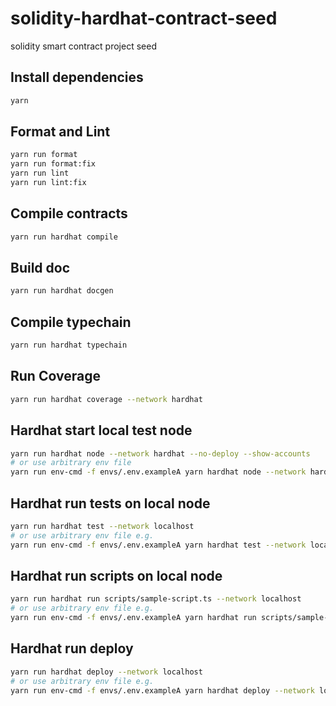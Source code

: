 # solidity-hardhat-contract-seed
solidity smart contract project seed

## Install dependencies
```bash
yarn
```

## Format and Lint
```bash
yarn run format
yarn run format:fix
yarn run lint 
yarn run lint:fix
```

## Compile contracts
```bash
yarn run hardhat compile
```

## Build doc 
```bash
yarn run hardhat docgen 
```

## Compile typechain 
```bash
yarn run hardhat typechain 
```

## Run Coverage
```bash
yarn run hardhat coverage --network hardhat
```

## Hardhat start local test node
```bash
yarn run hardhat node --network hardhat --no-deploy --show-accounts
# or use arbitrary env file
yarn run env-cmd -f envs/.env.exampleA yarn hardhat node --network hardhat --no-deploy --show-accounts
```

## Hardhat run tests on local node
```bash
yarn run hardhat test --network localhost
# or use arbitrary env file e.g.
yarn run env-cmd -f envs/.env.exampleA yarn hardhat test --network localhost
```

## Hardhat run scripts on local node
```bash
yarn run hardhat run scripts/sample-script.ts --network localhost
# or use arbitrary env file e.g.
yarn run env-cmd -f envs/.env.exampleA yarn hardhat run scripts/sample-script.ts --network localhost
```

## Hardhat run deploy
```bash
yarn run hardhat deploy --network localhost
# or use arbitrary env file e.g.
yarn run env-cmd -f envs/.env.exampleA yarn hardhat deploy --network localhost --reset
```


